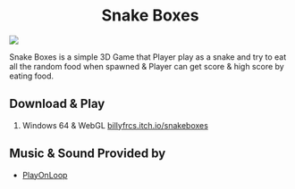 <h1 align="center">Snake Boxes</h1>

![](https://github.com/BillyFrcs/SnakeBoxes/blob/main/Assets/Gif/SnakeBoxes.gif)

Snake Boxes is a simple 3D Game that Player play as a snake and try to eat all the random food when spawned & Player can get score & high score by eating food.

## Download & Play

1. Windows 64 & WebGL [billyfrcs.itch.io/snakeboxes](https://billyfrcs.itch.io/snakeboxes)

## Music & Sound Provided by

 - [PlayOnLoop](https://www.playonloop.com/)

